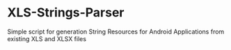 # XLS-Strings-Parser
Simple script for generation String Resources for Android Applications from existing XLS and XLSX files
